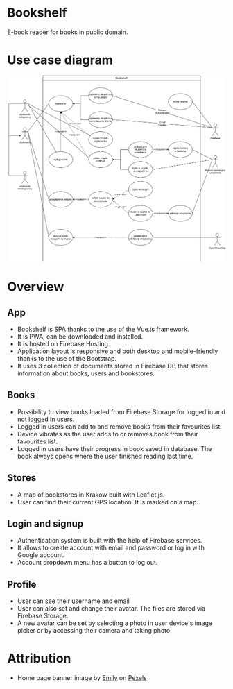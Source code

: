 # Bookshelf
E-book reader for books in public domain.

# Use case diagram
![Use case diagram](use_case_diagram.png)

# Overview
## App
- Bookshelf is SPA thanks to the use of the Vue.js framework.
- It is PWA, can be downloaded and installed.
- It is hosted on Firebase Hosting.
- Application layout is responsive and both desktop and mobile-friendly thanks to the use of the Bootstrap.
- It uses 3 collection of documents stored in Firebase DB that stores information about books, users and bookstores.

## Books
- Possibility to view books loaded from Firebase Storage for logged in and not logged in users.
- Logged in users can add to and remove books from their favourites list.
- Device vibrates as the user adds to or removes book from their favourites list.
- Logged in users have their progress in book saved in database. The book always opens where the user finished reading last time.

## Stores
- A map of bookstores in Krakow built with Leaflet.js.
- User can find their current GPS location. It is marked on a map.

## Login and signup
- Authentication system is built with the help of Firebase services.
- It allows to create account with email and password or log in with Google account.
- Account dropdown menu has a button to log out.

## Profile
- User can see their username and email
- User can also set and change their avatar. The files are stored via Firebase Storage.
- A new avatar can be set by selecting a photo in user device's image picker or by accessing their camera and taking photo.

# Attribution
- Home page banner image by <a href="https://www.pexels.com/pl-pl/@emily-252615/">Emily</a> on <a href="https://www.pexels.com/pl-pl/zdjecie/ksiazki-768125/">Pexels